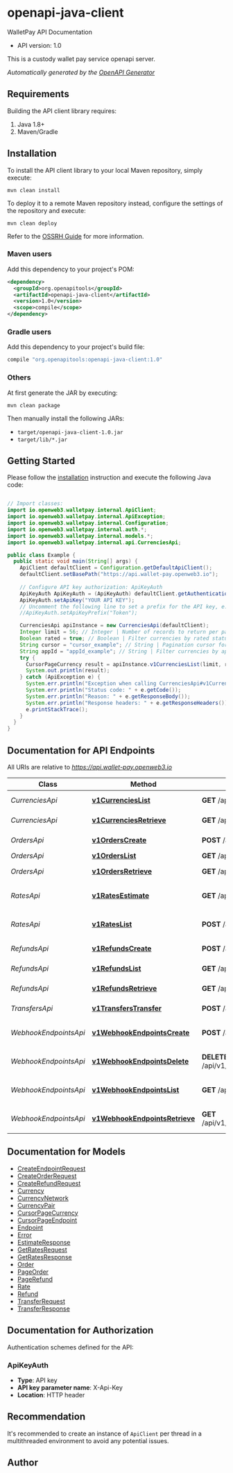 # openapi-java-client

WalletPay API Documentation
- API version: 1.0

This is a custody wallet pay service openapi server.


*Automatically generated by the [OpenAPI Generator](https://openapi-generator.tech)*


## Requirements

Building the API client library requires:
1. Java 1.8+
2. Maven/Gradle

## Installation

To install the API client library to your local Maven repository, simply execute:

```shell
mvn clean install
```

To deploy it to a remote Maven repository instead, configure the settings of the repository and execute:

```shell
mvn clean deploy
```

Refer to the [OSSRH Guide](http://central.sonatype.org/pages/ossrh-guide.html) for more information.

### Maven users

Add this dependency to your project's POM:

```xml
<dependency>
  <groupId>org.openapitools</groupId>
  <artifactId>openapi-java-client</artifactId>
  <version>1.0</version>
  <scope>compile</scope>
</dependency>
```

### Gradle users

Add this dependency to your project's build file:

```groovy
compile "org.openapitools:openapi-java-client:1.0"
```

### Others

At first generate the JAR by executing:

```shell
mvn clean package
```

Then manually install the following JARs:

* `target/openapi-java-client-1.0.jar`
* `target/lib/*.jar`

## Getting Started

Please follow the [installation](#installation) instruction and execute the following Java code:

```java

// Import classes:
import io.openweb3.walletpay.internal.ApiClient;
import io.openweb3.walletpay.internal.ApiException;
import io.openweb3.walletpay.internal.Configuration;
import io.openweb3.walletpay.internal.auth.*;
import io.openweb3.walletpay.internal.models.*;
import io.openweb3.walletpay.internal.api.CurrenciesApi;

public class Example {
  public static void main(String[] args) {
    ApiClient defaultClient = Configuration.getDefaultApiClient();
    defaultClient.setBasePath("https://api.wallet-pay.openweb3.io");
    
    // Configure API key authorization: ApiKeyAuth
    ApiKeyAuth ApiKeyAuth = (ApiKeyAuth) defaultClient.getAuthentication("ApiKeyAuth");
    ApiKeyAuth.setApiKey("YOUR API KEY");
    // Uncomment the following line to set a prefix for the API key, e.g. "Token" (defaults to null)
    //ApiKeyAuth.setApiKeyPrefix("Token");

    CurrenciesApi apiInstance = new CurrenciesApi(defaultClient);
    Integer limit = 56; // Integer | Number of records to return per page
    Boolean rated = true; // Boolean | Filter currencies by rated status
    String cursor = "cursor_example"; // String | Pagination cursor for fetching next page
    String appId = "appId_example"; // String | Filter currencies by application ID
    try {
      CursorPageCurrency result = apiInstance.v1CurrenciesList(limit, rated, cursor, appId);
      System.out.println(result);
    } catch (ApiException e) {
      System.err.println("Exception when calling CurrenciesApi#v1CurrenciesList");
      System.err.println("Status code: " + e.getCode());
      System.err.println("Reason: " + e.getResponseBody());
      System.err.println("Response headers: " + e.getResponseHeaders());
      e.printStackTrace();
    }
  }
}

```

## Documentation for API Endpoints

All URIs are relative to *https://api.wallet-pay.openweb3.io*

Class | Method | HTTP request | Description
------------ | ------------- | ------------- | -------------
*CurrenciesApi* | [**v1CurrenciesList**](docs/CurrenciesApi.md#v1CurrenciesList) | **GET** /api/v1/currencies | List currencies
*CurrenciesApi* | [**v1CurrenciesRetrieve**](docs/CurrenciesApi.md#v1CurrenciesRetrieve) | **GET** /api/v1/currencies/{code} | Get Currency
*OrdersApi* | [**v1OrdersCreate**](docs/OrdersApi.md#v1OrdersCreate) | **POST** /api/v1/orders | Create Order
*OrdersApi* | [**v1OrdersList**](docs/OrdersApi.md#v1OrdersList) | **GET** /api/v1/orders | List Orders
*OrdersApi* | [**v1OrdersRetrieve**](docs/OrdersApi.md#v1OrdersRetrieve) | **GET** /api/v1/orders/{idOrUid} | Retrieve Order
*RatesApi* | [**v1RatesEstimate**](docs/RatesApi.md#v1RatesEstimate) | **GET** /api/v1/rates/estimate | Estimate currency conversion
*RatesApi* | [**v1RatesList**](docs/RatesApi.md#v1RatesList) | **POST** /api/v1/rates | List exchange rates
*RefundsApi* | [**v1RefundsCreate**](docs/RefundsApi.md#v1RefundsCreate) | **POST** /api/v1/refunds | Create Refund
*RefundsApi* | [**v1RefundsList**](docs/RefundsApi.md#v1RefundsList) | **GET** /api/v1/refunds | List Refunds
*RefundsApi* | [**v1RefundsRetrieve**](docs/RefundsApi.md#v1RefundsRetrieve) | **GET** /api/v1/refunds/{idOrUid} | Retrieve Refund
*TransfersApi* | [**v1TransfersTransfer**](docs/TransfersApi.md#v1TransfersTransfer) | **POST** /api/v1/transfers | Transfer Funds
*WebhookEndpointsApi* | [**v1WebhookEndpointsCreate**](docs/WebhookEndpointsApi.md#v1WebhookEndpointsCreate) | **POST** /api/v1/webhooks/endpoints | Create Webhook Endpoint
*WebhookEndpointsApi* | [**v1WebhookEndpointsDelete**](docs/WebhookEndpointsApi.md#v1WebhookEndpointsDelete) | **DELETE** /api/v1/webhooks/endpoints/{endpointId} | Delete Webhook Endpoint
*WebhookEndpointsApi* | [**v1WebhookEndpointsList**](docs/WebhookEndpointsApi.md#v1WebhookEndpointsList) | **GET** /api/v1/webhooks/endpoints | List Webhook Endpoints
*WebhookEndpointsApi* | [**v1WebhookEndpointsRetrieve**](docs/WebhookEndpointsApi.md#v1WebhookEndpointsRetrieve) | **GET** /api/v1/webhooks/endpoints/{endpointId} | Retrieve Webhook Endpoint


## Documentation for Models

 - [CreateEndpointRequest](docs/CreateEndpointRequest.md)
 - [CreateOrderRequest](docs/CreateOrderRequest.md)
 - [CreateRefundRequest](docs/CreateRefundRequest.md)
 - [Currency](docs/Currency.md)
 - [CurrencyNetwork](docs/CurrencyNetwork.md)
 - [CurrencyPair](docs/CurrencyPair.md)
 - [CursorPageCurrency](docs/CursorPageCurrency.md)
 - [CursorPageEndpoint](docs/CursorPageEndpoint.md)
 - [Endpoint](docs/Endpoint.md)
 - [Error](docs/Error.md)
 - [EstimateResponse](docs/EstimateResponse.md)
 - [GetRatesRequest](docs/GetRatesRequest.md)
 - [GetRatesResponse](docs/GetRatesResponse.md)
 - [Order](docs/Order.md)
 - [PageOrder](docs/PageOrder.md)
 - [PageRefund](docs/PageRefund.md)
 - [Rate](docs/Rate.md)
 - [Refund](docs/Refund.md)
 - [TransferRequest](docs/TransferRequest.md)
 - [TransferResponse](docs/TransferResponse.md)


## Documentation for Authorization

Authentication schemes defined for the API:
### ApiKeyAuth

- **Type**: API key
- **API key parameter name**: X-Api-Key
- **Location**: HTTP header


## Recommendation

It's recommended to create an instance of `ApiClient` per thread in a multithreaded environment to avoid any potential issues.

## Author



